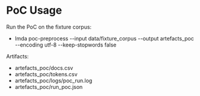 # PoC Usage

Run the PoC on the fixture corpus:
- lmda poc-preprocess --input data/fixture_corpus --output artefacts_poc --encoding utf-8 --keep-stopwords false

Artifacts:
- artefacts_poc/docs.csv
- artefacts_poc/tokens.csv
- artefacts_poc/logs/poc_run.log
- artefacts_poc/run_poc.json

